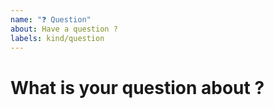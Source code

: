 ```yaml
---
name: "❓ Question"
about: Have a question ?
labels: kind/question
---
```


# What is your question about ?

<!-- 
Let us know about your question and we will try to answer as quickly and precisely as possible
-->
